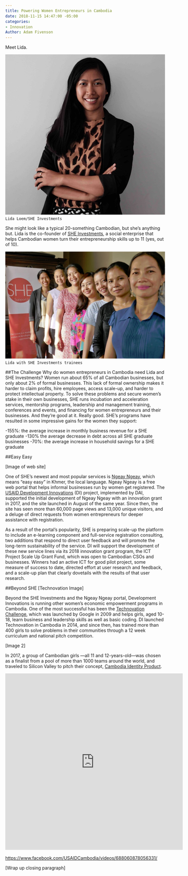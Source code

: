 ```yaml
---
title: Powering Women Entrepreneurs in Cambodia
date: 2018-11-15 14:47:00 -05:00
categories:
- Innovation
Author: Adam Fivenson
---
```


Meet Lida.

![lida.jpg](/uploads/lida.jpg)`Lida Loem/SHE Investments`

She might look like a typical 20-something Cambodian, but she’s anything but. Lida is the co-founder of [SHE Investments](https://www.sheinvestments.com/), a social enterprise that helps Cambodian women turn their entrepreneurship skills up to 11 (yes, out of 10).

![lida 2.PNG](/uploads/lida%202.PNG)`Lida with SHE Investments trainees`

##The Challenge
Why do women entrepreneurs in Cambodia need Lida and SHE Investments? Women run about 65% of all Cambodian businesses, but only about 2% of formal businesses. This lack of formal ownership makes it harder to claim profits, hire employees, access scale-up, and harder to protect intellectual property. To solve these problems and secure women’s stake in their own businesses, SHE runs incubation and acceleration services, mentorship programs, leadership and management training, conferences and events, and financing for women entrepreneurs and their businesses. And they’re good at it. Really good. SHE’s programs have resulted in some impressive gains for the women they support: 

-155%: the average increase in monthly business revenue for a SHE graduate
-130% the average decrease in debt across all SHE graduate businesses
-70%: the average increase in household savings for a SHE graduate

##Easy Easy

[Image of web site]

One of SHE’s newest and most popular services is [Ngeay Ngeay](http://ngeayngeay.co/), which means “easy easy” in Khmer, the local language. Ngeay Ngeay is a free web portal that helps informal businesses run by women get registered. The [USAID Development Innovations](https://www.dai.com/our-work/projects/cambodia-development-innovations) (DI) project, implemented by DAI, supported the initial development of Ngeay Ngeay with an innovation grant in 2017, and the site launched in August of the same year. Since then, the site has seen more than 60,000 page views and 13,000 unique visitors, and a deluge of direct requests from women entrepreneurs for deeper assistance with registration. 

As a result of the portal’s popularity, SHE is preparing scale-up the platform to include an e-learning component and full-service registration consulting, two additions that respond to direct user feedback and will promote the long-term sustainability of the service. DI will support the development of these new service lines via its 2018 innovation grant program, the ICT Project Scale Up Grant Fund, which was open to Cambodian CSOs and businesses. Winners had an active ICT for good pilot project, some measure of success to date, directed effort at user research and feedback, and a scale-up plan that clearly dovetails with the results of that user research. 

##Beyond SHE
[Technovation Image]

Beyond the SHE Investments and the Ngeay Ngeay portal, Development Innovations is running other women’s economic empowerment programs in Cambodia. One of the most successful has been the [Technovation Challenge](https://technovationchallenge.org/), which was launched by Google in 2009 and helps girls, aged 10-18, learn business and leadership skills as well as basic coding. DI launched Technovation in Cambodia in 2014, and since then, has trained more than 400 girls to solve problems in their communities through a 12 week curriculum and national pitch competition. 

[Image 2]

In 2017, a group of Cambodian girls —all 11 and 12-years-old—was chosen as a finalist from a pool of more than 1000 teams around the world, and traveled to Silicon Valley to pitch their concept, [Cambodia Identity Product](http://geeksincambodia.com/cambodia-identity-product-the-cambodian-team-that-made-it-to-the-technovation-world-pitch-in-silicon-valley/).

<iframe src="https://www.facebook.com/plugins/video.php?href=https%3A%2F%2Fwww.facebook.com%2FUSAIDCambodia%2Fvideos%2F688060878056331%2F&show_text=1&width=560" width="560" height="555" style="border:none;overflow:hidden" scrolling="no" frameborder="0" allowTransparency="true" allow="encrypted-media" allowFullScreen="true"></iframe> 

https://www.facebook.com/USAIDCambodia/videos/688060878056331/ 

[Wrap up closing paragraph] 

